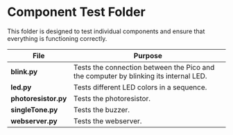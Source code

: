 # Component Test Folder

This folder is designed to test individual components and ensure that everything is functioning correctly.

| File               | Purpose                                                                 |
|-------------------|-------------------------------------------------------------------------|
| **blink.py**       | Tests the connection between the Pico and the computer by blinking its internal LED. |
| **led.py**         | Tests different LED colors in a sequence.                               |
| **photoresistor.py** | Tests the photoresistor.                                               |
| **singleTone.py**  | Tests the buzzer.                                                       |
| **webserver.py**   | Tests the webserver.                                                    |
